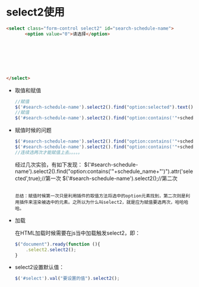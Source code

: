 # select2使用

```html
<select class="form-control select2" id="search-schedule-name">
       <option value="0">请选择</option>
                                                                                            <option value="松江白班" selected="selected">松江白班</option>
                                                                                            <option value="徐汇白班">徐汇白班</option>
                                                                                            <option value="松江晚班">松江晚班</option>
                                                                                            <option value="徐汇晚班">徐汇晚班</option>
                                                                                            <option value="广州白班">广州白班</option>
                                                                                            <option value="松江一班">松江一班</option>
                                                                                            <option value="松江二班">松江二班</option>
</select>
```

* 取值和赋值

  ```javascript
  //赋值
  $('#search-schedule-name').select2().find("option:selected").text();
  //赋值
  $('#search-schedule-name').select2().find("option:contains('"+schedule_name+"')").attr('selected',true);
  ```

* 赋值时候的问题

  ```javascript
  $('#search-schedule-name').select2().find("option:contains('"+schedule_name+"')").attr('selected',true);
  $('#search-schedule-name').select2().find("option:contains('"+schedule_name+"')").attr('selected',true);
  //连续选两次才能赋值上去。。。。。
  ```



  经过几次实验，有如下发现：
  $('#search-schedule-name').select2().find("option:contains('"+schedule_name+"')").attr('selected',true);//第一次
  $('#search-schedule-name').select2();//第二次
  ```

  总结：赋值时候第一次只是利用插件的取值方法将选中的option元素找到，第二次则是利用插件来渲染被选中的元素。之所以为什么叫select2，就是应为赋值要选两次，哈哈哈哈。

* 加载

  在HTML加载时候需要在js当中加载触发select2，即：

  ```javascript
  $("document").ready(function (){
      .select2.select2();
  }
  ```

* select2设置默认值：

  ```javascript
  $('#select').val("要设置的值").select2();
  ```

  ​